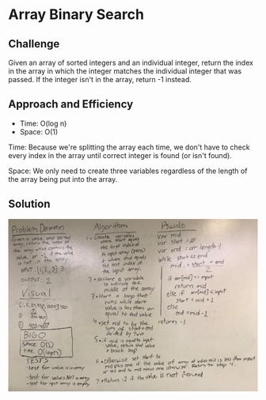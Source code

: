 # Array Binary Search

## Challenge

Given an array of sorted integers and an individual integer, return the index in the array in which the integer matches the individual integer that was passed. If the integer isn't in the array, return -1 instead.

## Approach and Efficiency

* Time: O(log n)
* Space: O(1)

Time: Because we're splitting the array each time, we don't have to check every index in the array until correct integer is found (or isn't found). 

Space: We only need to create three variables regardless of the length of the array being put into the array.

## Solution

![alt text](../../assets/array_binary_search.jpg "Shift Array Solution")
